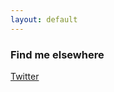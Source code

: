 ```yaml
---
layout: default
---
```






### Find me elsewhere

[Twitter][twitter]







[twitter]: https://twitter.com/ryantiffany
